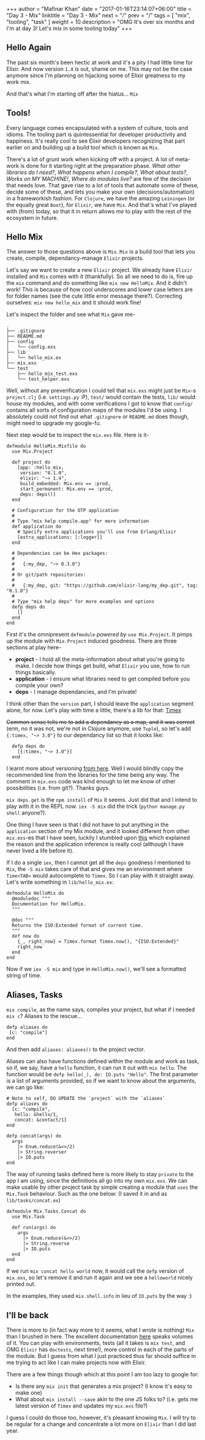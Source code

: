 +++
author = "Mafinar Khan"
date = "2017-01-16T23:14:07+06:00"
title = "Day 3 - Mix"
linktitle = "Day 3 - Mix"
next = "/"
prev = "/"
tags = [
    "mix",
    "tooling",
    "task"
]
weight = 10
description = "OMG It's over six months and I'm at day 3! Let's mix in some tooling today"
+++

## Hello Again
The past six month's been hectic at work and it's a pity I had little time for Elixir. And now version `1.4` is out, shame on me. 
This may not be the case anymore since I'm planning on hijacking some of Elixir greatness to my work mix.

And that's what I'm starting off after the hiatus... `Mix`

## Tools!
Every language comes encapsulated with a system of culture, tools and idioms. The tooling part is quintessential for developer productivity and happiness. It's really cool to see Elixir developers recognizing that part earlier on and building up a build tool which is known as `Mix`.

There's a lot of grunt work when kicking off with a project. A lot of meta-work is done for it starting right at the preparation phase. *What other libraries do I need?*, *What happens when I compile?*, *What about tests?*, *Works on MY MACHINE!*, *Where do modules live?* are few of the decision that needs love. That gave rise to a lot of tools that automate some of these, decide some of these, and lets you make your own (decisions/automation) in a frameworkish fashion. For `Clojure`, we have the amazing `Leiningen` (or the equally great `Boot`), for `Elixir`, we have `Mix`. And that's what I've played with (from) today, so that it in return allows *me* to play with the rest of the ecosystem in future.

## Hello Mix
The answer to those questions above is `Mix`. `Mix` is a build tool that lets you create, compile, dependancy-manage `Elixir` projects. 

Let's say we want to create a new `Elixir` project. We already have `Elixir` installed and `Mix` comes with it (thankfully). So all we need to do is, fire up the `mix` command and do something like `mix new HelloMix`. And it didn't work! This is because of how cool underscores and lower case letters are for folder names (see the cute little error message there?). Correcting ourselves: `mix new hello_mix` and it should work fine! 

Let's inspect the folder and see what `Mix` gave me-

```
.
├── .gitignore
├── README.md
├── config
│   └── config.exs
├── lib
│   └── hello_mix.ex
├── mix.exs
└── test
    ├── hello_mix_test.exs
    └── test_helper.exs
```

Well, without any preverification I could tell that `mix.exs` might just be `Mix`-s `project.clj` (i.e. `settings.py` :P), `test/` would contain the tests, `lib/` would house my modules, and with some verifications I got to know that `config/` contains all sorts of configuration maps of the modules I'd be using. I absolutely could not find out what `.gitignore` or `README.md` does though, might need to upgrade my google-fu.

Next step would be to inspect the `mix.exs` file. Here is it-

```
defmodule HelloMix.Mixfile do
  use Mix.Project

  def project do
    [app: :hello_mix,
     version: "0.1.0",
     elixir: "~> 1.4",
     build_embedded: Mix.env == :prod,
     start_permanent: Mix.env == :prod,
     deps: deps()]
  end

  # Configuration for the OTP application
  #
  # Type "mix help compile.app" for more information
  def application do
    # Specify extra applications you'll use from Erlang/Elixir
    [extra_applications: [:logger]]
  end

  # Dependencies can be Hex packages:
  #
  #   {:my_dep, "~> 0.3.0"}
  #
  # Or git/path repositories:
  #
  #   {:my_dep, git: "https://github.com/elixir-lang/my_dep.git", tag: "0.1.0"}
  #
  # Type "mix help deps" for more examples and options
  defp deps do
    []
  end
end
```

First it's the omnipresent `defmodule` *powered by* `use Mix.Project`. It pimps up the module with `Mix.Project` induced goodness. There are three sections at play here-

* **project** - I hold all the meta-information about what you're going to make. I decide how things get build, what `Elixir` you use, how to run things basically.
* **application** - I ensure what libraries need to get compiled before you compile your own?
* **deps** - I manage dependancies, and I'm private!

I think other than the `version` part, I should leave the `application` segment alone, for now. Let's play with time a little, there's a lib for that: [Timex](https://github.com/bitwalker/timex)

~~Common sense tells me to add a dependancy as a map, and it was correct~~ (erm, no it was not, we're not in Clojure anymore, use `Tuple`), so let's add `{:timex, "~> 3.0"}` to our dependancy list so that it looks like:

```
  defp deps do
    [{:timex, "~> 3.0"}]
  end
```

I learnt more about versioning [from here](https://hexdocs.pm/elixir/Version.html). Well I would blindly copy the recommended line from the libraries for the time being any way. The comment in `mix.exs` code was kind enough to let me know of other possibilities (i.e. from git?). Thanks guys.

`mix deps.get` is the `npm install` of `Mix` it seems. Just did that and I intend to play with it in the REPL now. `iex -S mix` did the trick (`python manage.py shell` anyone?).

One thing I have seen is that I did not have to put anything in the `application` section of my Mix module, and it looked different from other `mix.exs`-es that I have seen, luckily I stumbled upon [this](https://sergiotapia.me/application-inference-in-elixir-1-4-ae9e43e90301#.mu8plww6p) which explained the reason and the application inference is really cool (although I have never lived a life before it). 

If I do a single `iex`, then I cannot get all the `deps` goodness I mentioned to `Mix`, the `-S mix` takes care of that and gives me an environment where `Time<TAB>` would autocomplete to `Timex`. So I can play with it straight away. Let's write something in `lib/hello_mix.ex`:

```
defmodule HelloMix do
  @moduledoc """
  Documentation for HelloMix.
  """

  @doc """
  Returns the ISO:Extended format of current time.
  """
  def now do
    {_, right_now} = Timex.format Timex.now(), "{ISO:Extended}"
    right_now
  end
end
```

Now if we `iex -S mix` and type in `HelloMix.now()`, we'll see a formatted string of time.

## Aliases, Tasks

`mix compile`, as the name says, compiles your project, but what if I needed `mix c`? Aliases to the rescue...

```
defp aliases do
 [c: "compile"]
end
```

And then add `aliases: aliases()` to the project vector.

Aliases can also have functions defined within the module and work as task, so if, we say, have a `hello` function, it can run it out with `mix hello`. The function would be `defp hello(_), do: IO.puts "Hello"`. The first parameter is a list of arguments provided, so if we want to know about the arguments, we can go like:

```
# Note to self, DO UPDATE the `project` with the `aliases`
defp aliases do
  [c: "compile",
   hello: &hello/1,
   concat: &contact/1]
end

defp concat(args) do
  args 
    |> Enum.reduce(&<>/2)
    |> String.reverser
    |> IO.puts
end
```

The way of running tasks defined here is more likely to stay `private` to the app I am using, since the definitions all go into my own `mix.exs`. We can make usable by other project task by simple creating a module that `uses` the `Mix.Task` behaviour. Such as the one below: (I saved it in and as `lib/tasks/concat.ex`)

```
defmodule Mix.Tasks.Concat do
  use Mix.Task

  def run(args) do
    args 
      |> Enum.reduce(&<>/2)
      |> String.reverse
      |> IO.puts
  end
end
```

If we run `mix concat hello world` now, it would call the `defp` version of `mix.exs`, so let's remove it and run it again and we see a `helloworld` nicely printed out.

In the examples, they used `mix.shell.info` in lieu of `IO.puts` by the way :)

## I'll be back

There is more to (in fact way more to it seems, what I wrote is nothing) `Mix` than I brushed in here. The excellent documentation [here](https://hexdocs.pm/mix/Mix.html) speaks volumes of it. You can play with environments, tests (all it takes is `mix test`, and OMG `Elixir` has `doctests`, next time!), more control in each of the parts of the module. But I guess from what I just practiced thus far should suffice in me trying to act like I can make projects now with Elixir. 

There are a few things though which at this point I am too lazy to google for:

* Is there any `mix init` that generates a mix project? (I know it's easy to make one)
* What about `mix install --save` akin to the one JS folks to? (i.e. gets me latest version of `Timex` and updates my `mix.exs` file?)

I guess I could do those too, however, it's pleasant knowing `Mix`. I will try to be regular for a change and concentrate a lot more on `Elixir` than I did last year.













